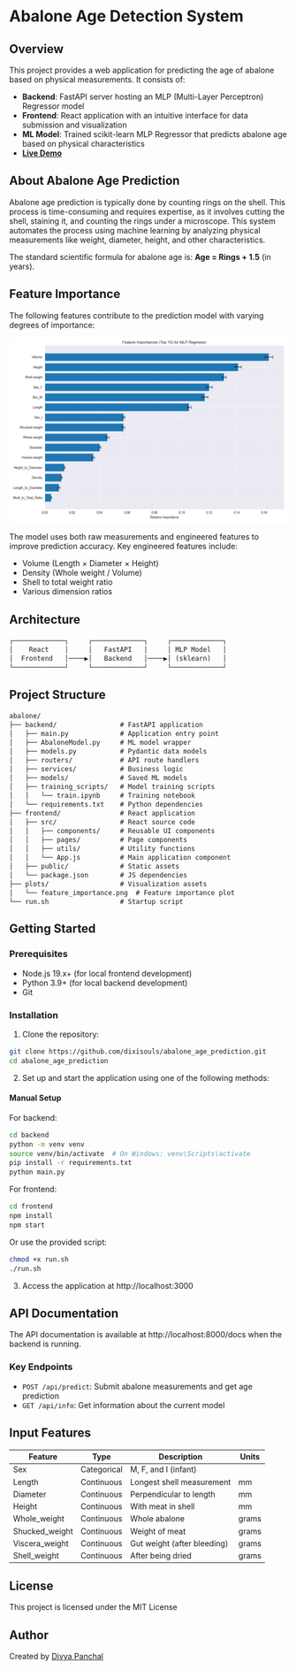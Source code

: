 # Abalone Age Detection System

## Overview

This project provides a web application for predicting the age of abalone based
on physical measurements. It consists of:

- **Backend**: FastAPI server hosting an MLP (Multi-Layer Perceptron) Regressor
  model
- **Frontend**: React application with an intuitive interface for data
  submission and visualization
- **ML Model**: Trained scikit-learn MLP Regressor that predicts abalone age
  based on physical characteristics
- [**Live Demo**](https://abalone-age.vercel.app/)

## About Abalone Age Prediction

Abalone age prediction is typically done by counting rings on the shell. This
process is time-consuming and requires expertise, as it involves cutting the
shell, staining it, and counting the rings under a microscope. This system
automates the process using machine learning by analyzing physical measurements
like weight, diameter, height, and other characteristics.

The standard scientific formula for abalone age is: **Age = Rings + 1.5** (in
years).

## Feature Importance

The following features contribute to the prediction model with varying degrees
of importance:

![Feature Importance](plots/feature_importance.png)

The model uses both raw measurements and engineered features to improve
prediction accuracy. Key engineered features include:

- Volume (Length × Diameter × Height)
- Density (Whole weight / Volume)
- Shell to total weight ratio
- Various dimension ratios

## Architecture

```
┌─────────────┐     ┌─────────────┐     ┌─────────────┐
│    React    │     │   FastAPI   │     │ MLP Model   │
│  Frontend   │────▶│   Backend   │────▶│ (sklearn)   │
└─────────────┘     └─────────────┘     └─────────────┘
```

## Project Structure

```
abalone/
├── backend/                # FastAPI application
│   ├── main.py             # Application entry point
│   ├── AbaloneModel.py     # ML model wrapper
│   ├── models.py           # Pydantic data models
│   ├── routers/            # API route handlers
│   ├── services/           # Business logic
│   ├── models/             # Saved ML models
│   ├── training_scripts/   # Model training scripts
│   │   └── train.ipynb     # Training notebook
│   └── requirements.txt    # Python dependencies
├── frontend/               # React application
│   ├── src/                # React source code
│   │   ├── components/     # Reusable UI components
│   │   ├── pages/          # Page components
│   │   ├── utils/          # Utility functions
│   │   └── App.js          # Main application component
│   ├── public/             # Static assets
│   └── package.json        # JS dependencies
├── plots/                  # Visualization assets
│   └── feature_importance.png  # Feature importance plot
└── run.sh                  # Startup script
```

## Getting Started

### Prerequisites

- Node.js 19.x+ (for local frontend development)
- Python 3.9+ (for local backend development)
- Git

### Installation

1. Clone the repository:

```bash
git clone https://github.com/dixisouls/abalone_age_prediction.git
cd abalone_age_prediction
```

2. Set up and start the application using one of the following methods:

#### Manual Setup

For backend:

```bash
cd backend
python -m venv venv
source venv/bin/activate  # On Windows: venv\Scripts\activate
pip install -r requirements.txt
python main.py
```

For frontend:

```bash
cd frontend
npm install
npm start
```

Or use the provided script:

```bash
chmod +x run.sh
./run.sh
```

3. Access the application at http://localhost:3000

## API Documentation

The API documentation is available at http://localhost:8000/docs when the
backend is running.

### Key Endpoints

- `POST /api/predict`: Submit abalone measurements and get age prediction
- `GET /api/info`: Get information about the current model

## Input Features

| Feature        | Type        | Description                 | Units |
| -------------- | ----------- | --------------------------- | ----- |
| Sex            | Categorical | M, F, and I (infant)        |       |
| Length         | Continuous  | Longest shell measurement   | mm    |
| Diameter       | Continuous  | Perpendicular to length     | mm    |
| Height         | Continuous  | With meat in shell          | mm    |
| Whole_weight   | Continuous  | Whole abalone               | grams |
| Shucked_weight | Continuous  | Weight of meat              | grams |
| Viscera_weight | Continuous  | Gut weight (after bleeding) | grams |
| Shell_weight   | Continuous  | After being dried           | grams |

## License

This project is licensed under the MIT License

## Author

Created by [Divya Panchal](https://github.com/dixisouls)
